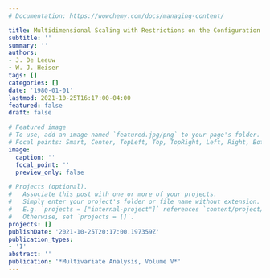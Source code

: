 ```yaml
---
# Documentation: https://wowchemy.com/docs/managing-content/

title: Multidimensional Scaling with Restrictions on the Configuration
subtitle: ''
summary: ''
authors:
- J. De Leeuw
- W. J. Heiser
tags: []
categories: []
date: '1980-01-01'
lastmod: 2021-10-25T16:17:00-04:00
featured: false
draft: false

# Featured image
# To use, add an image named `featured.jpg/png` to your page's folder.
# Focal points: Smart, Center, TopLeft, Top, TopRight, Left, Right, BottomLeft, Bottom, BottomRight.
image:
  caption: ''
  focal_point: ''
  preview_only: false

# Projects (optional).
#   Associate this post with one or more of your projects.
#   Simply enter your project's folder or file name without extension.
#   E.g. `projects = ["internal-project"]` references `content/project/deep-learning/index.md`.
#   Otherwise, set `projects = []`.
projects: []
publishDate: '2021-10-25T20:17:00.197359Z'
publication_types:
- '1'
abstract: ''
publication: '*Multivariate Analysis, Volume V*'
---
```

